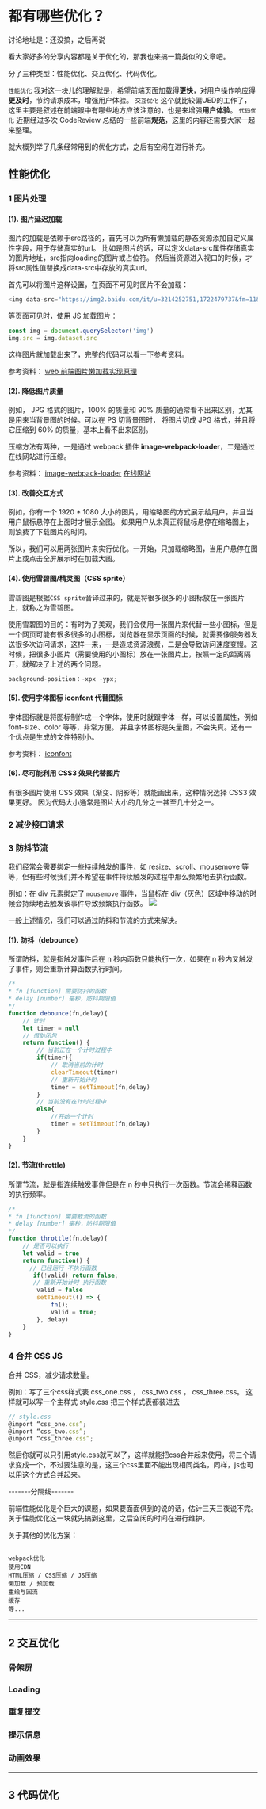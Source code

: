 # 都有哪些优化？

讨论地址是：还没搞，之后再说

看大家好多的分享内容都是关于优化的，那我也来搞一篇类似的文章吧。

分了三种类型：性能优化、交互优化、代码优化。

`性能优化` 我对这一块儿的理解就是，希望前端页面加载得**更快**，对用户操作响应得**更及时**，节约请求成本，增强用户体验。
`交互优化` 这个就比较偏UED的工作了，这里主要是叙述在前端眼中有哪些地方应该注意的，也是来增强**用户体验**。
`代码优化` 近期经过多次 CodeReview 总结的一些前端**规范**，这里的内容还需要大家一起来整理。

就大概列举了几条经常用到的优化方式，之后有空闲在进行补充。

## 性能优化

### 1 图片处理

#### (1). 图片延迟加载

图片的加载是依赖于src路径的，首先可以为所有懒加载的静态资源添加自定义属性字段，用于存储真实的url。
比如是图片的话，可以定义data-src属性存储真实的图片地址，src指向loading的图片或占位符。
然后当资源进入视口的时候，才将src属性值替换成data-src中存放的真实url。

首先可以将图片这样设置，在页面不可见时图片不会加载：

```javascript
<img data-src="https://img2.baidu.com/it/u=3214252751,1722479737&fm=11&fmt=auto&gp=0.jpg">
```

等页面可见时，使用 JS 加载图片：

```javascript
const img = document.querySelector('img')
img.src = img.dataset.src
```

这样图片就加载出来了，完整的代码可以看一下参考资料。

参考资料：
[web 前端图片懒加载实现原理](https://juejin.cn/post/6844903482164510734)

#### (2). 降低图片质量

例如， JPG 格式的图片，100% 的质量和 90% 质量的通常看不出来区别，尤其是用来当背景图的时候。可以在 PS 切背景图时， 将图片切成 JPG 格式，并且将它压缩到 60% 的质量，基本上看不出来区别。

压缩方法有两种，一是通过 webpack 插件 **image-webpack-loader**，二是通过在线网站进行压缩。

参考资料：
[image-webpack-loader](https://www.npmjs.com/package/image-webpack-loader)
[在线网站](https://www.yasuotu.com/)

#### (3). 改善交互方式

例如，你有一个 1920 * 1080 大小的图片，用缩略图的方式展示给用户，并且当用户鼠标悬停在上面时才展示全图。
如果用户从未真正将鼠标悬停在缩略图上，则浪费了下载图片的时间。

所以，我们可以用两张图片来实行优化。一开始，只加载缩略图，当用户悬停在图片上或点击全屏展示时在加载大图。

#### (4). 使用雪碧图/精灵图（CSS sprite）

雪碧图是根据`CSS sprite`音译过来的，就是将很多很多的小图标放在一张图片上，就称之为雪碧图。

使用雪碧图的目的：有时为了美观，我们会使用一张图片来代替一些小图标，但是一个网页可能有很多很多的小图标，浏览器在显示页面的时候，就需要像服务器发送很多次访问请求，这样一来，一是造成资源浪费，二是会导致访问速度变慢。这时候，把很多小图片（需要使用的小图标）放在一张图片上，按照一定的距离隔开，就解决了上述的两个问题。

```javascript
background-position：-xpx -ypx;
```

#### (5). 使用字体图标 iconfont 代替图标

字体图标就是将图标制作成一个字体，使用时就跟字体一样，可以设置属性，例如 font-size、color 等等，非常方便。
并且字体图标是矢量图，不会失真。还有一个优点是生成的文件特别小。

参考资料：
[iconfont](https://www.iconfont.cn/)

#### (6). 尽可能利用 CSS3 效果代替图片

有很多图片使用 CSS 效果（渐变、阴影等）就能画出来，这种情况选择 CSS3 效果更好。
因为代码大小通常是图片大小的几分之一甚至几十分之一。

### 2 减少接口请求

### 3 防抖节流

我们经常会需要绑定一些持续触发的事件，如 resize、scroll、mousemove 等等，但有些时候我们并不希望在事件持续触发的过程中那么频繁地去执行函数。

例如：在 div 元素绑定了 `mousemove` 事件，当鼠标在 div（灰色）区域中移动的时候会持续地去触发该事件导致频繁执行函数。
![](https://upload-images.jianshu.io/upload_images/4842858-652a8eb5c73db0c7.gif?imageMogr2/auto-orient/strip|imageView2/2/w/1132/format/webp)

一般上述情况，我们可以通过防抖和节流的方式来解决。

#### (1). 防抖（debounce）

所谓防抖，就是指触发事件后在 n 秒内函数只能执行一次，如果在 n 秒内又触发了事件，则会重新计算函数执行时间。

```javascript
/*
* fn [function] 需要防抖的函数
* delay [number] 毫秒，防抖期限值
*/
function debounce(fn,delay){
    // 计时
    let timer = null 
    // 借助闭包
    return function() {
        // 当前正在一个计时过程中
        if(timer){
            // 取消当前的计时
            clearTimeout(timer) 
            // 重新开始计时
            timer = setTimeout(fn,delay) 
        }
        // 当前没有在计时过程中
        else{
            //开始一个计时
            timer = setTimeout(fn,delay)
        }
    }
}
```

#### (2). 节流(throttle)

所谓节流，就是指连续触发事件但是在 n 秒中只执行一次函数。节流会稀释函数的执行频率。

```javascript
/*
* fn [function] 需要截流的函数
* delay [number] 毫秒，防抖期限值
*/
function throttle(fn,delay){
    // 是否可以执行
    let valid = true
    return function() {
      // 已经运行 不执行函数
       if(!valid) return false;
       // 重新开始计时 执行函数 
        valid = false
        setTimeout(() => {
            fn();
            valid = true;
        }, delay)
    }
}
```

### 4 合并 CSS JS

合并 CSS，减少请求数量。

例如：写了三个css样式表 css_one.css ， css_two.css ， css_three.css。
这样就可以写一个主样式 style.css 把三个样式表都装进去

```javascript
// style.css
@import “css_one.css”;
@import “css_two.css”;
@import “css_three.css”;
```

然后你就可以只引用style.css就可以了，这样就能把css合并起来使用，将三个请求变成一个，不过要注意的是，这三个css里面不能出现相同类名，同样，js也可以用这个方式合并起来。

 -------分隔线-------

前端性能优化是个巨大的课题，如果要面面俱到的说的话，估计三天三夜说不完。
关于性能优化这一块就先搞到这里，之后空闲的时间在进行维护。

关于其他的优化方案：

```text

webpack优化
使用CDN
HTML压缩 / CSS压缩 / JS压缩
懒加载 / 预加载
重绘与回流
缓存 
等...
```

***

## 2 交互优化

### 骨架屏

### Loading

### 重复提交

### 提示信息

### 动画效果

***

## 3 代码优化
